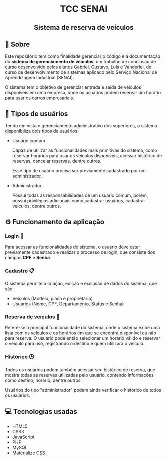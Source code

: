 <h1 align="center">TCC SENAI</h1>
<h2 align="center">Sistema de reserva de veículos</h2>

## :bookmark_tabs: Sobre

Este repositório tem como finalidade gerenciar o código e a documentação do **sistema de gerenciamento de veículos**, um trabalho de conclusão de curso desenvolvido pelos alunos Gabriel, Gustavo, Luís e Vanderlei, do curso de desenvolvimento de sistemas aplicado pelo Serviço Nacional de Aprendizagem Industrial (SENAI).

O sistema tem o objetivo de gerenciar entrada e saída de veículos disponíveis em uma empresa, onde os usuários podem reservar um horário para usar os carros empresariais.

## :adult: Tipos de usuários

Tendo em vista o gerenciamento administrativo dos superiores, o sistema disponibiliza dois tipos de usuários:

- Usuário comum

    Capaz de utilizar as funcionalidades mais primitivas do sistema, como reservar horários para usar os veículos disponíveis, acessar histórico de reservas, cancelar reservas, dentre outros.

    Esse tipo de usuário precisa ser previamente cadastrado por um administrador.

- Administrador

    Possui todas as responsabilidades de um usuário comum, porém, possui privilégios adicionais como cadastrar usuários, cadastrar veículos, dentre outros.

## :gear: Funcionamento da aplicação

### Login :door:

Para acessar as funcionalidades do sistema, o usuário deve estar previamente cadastrado e realizar o processo de login, que consiste dos campos **CPF** e **Senha**.

### Cadastro :clipboard:

O sistema permite a criação, edição e exclusão de dados do sistema, que são:

- Veículos (Modelo, placa e proprietário)
- Usuários (Nome, CPF, Departamento, Status e Senha)

### Reserva de veículos :car:

Refere-se a principal funcionalidade do sistema, onde o sistema exibe uma lista com os veículos e os horários em que se encontra disponível ou não para reserva. O usuário pode então selecionar um horário válido e reservar o veículo para uso, registrando o destino e quem utilizará o veículo.

### Histórico :clock3:

Todos os usuários podem também acessar seu histórico de reserva, que mostra todas as reservas utilizadas pelo usuário, contendo informações como destino, horário, dentre outros.

Usuários do tipo "administrador" podem ainda verificar o histórico de todos os usuários.

## :computer: Tecnologias usadas

- HTML5
- CSS3
- JavaScript
- PHP
- MySQL
- Materialize CSS
